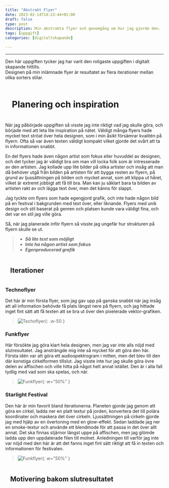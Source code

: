 ```yaml
---
title: "Abstrakt Flyer"
date: 2023-02-14T14:23:44+01:00
draft: false
type: post
description: Min abstrakta flyer och genomgång om hur jag gjorde den.
tags: [uppgift]
categories: [digitaltskapande]

---
```

___

Den här uppgiften tycker jag har varit den roligaste uppgiften i digitalt skapande hittills.  
Designen på min inlämnade flyer är resultatet av flera iterationer mellan olika sorters stilar. 

<h1 style="background-color: var(--mask-bg); padding: 0.75em; border-radius: 6px;"><b>Planering och inspiration</b></h1>

När jag påbörjade uppgiften så visste jag inte riktigt vad jag skulle göra, och började med att leta lite inspiration på nätet. Väldigt många flyers hade mycket text ströat över hela designen, som i min åsikt försämrar kvalitén på flyern. Ofta så var även texten väldigt kompakt vilket gjorde det svårt att ta in informationen snabbt.

En del flyers hade även någon artist som fokus eller huvuddel av designen, och det tycker jag är väldigt bra om man vill locka folk som är intresserade av den artisten. Jag kollade upp lite bilder på olika artister och insåg att man då behöver utgå från bilden på artisten för att bygga resten av flyern, på grund av ljussättningen på bilden och mycket annat, som att klippa ut håret, vilket är extremt jobbigt att få till bra. Man kan ju såklart bara ta bilden av artisten rakt av och lägga text över, men det känns för slappt.

Jag tyckte om flyers som hade egengjord grafik, och inte hade någon bild på en festival i bakgrunden med text över, eller liknande. Flyers med unik design och stil baserat på genren och platsen kunde vara väldigt fina, och det var en stil jag ville göra.

Så, när jag planerade inför flyern så visste jag ungefär hur strukturen på flyern skulle se ut.
> - ***Så lite text som möjligt***
> - ***Inte ha någon artist som fokus***
> - ***Egenproducerad grafik***

<h2 style="background-color: var(--mask-bg); padding: 0.75em; border-radius: 6px;"><b>Iterationer</b></h2>

### **Technoflyer**
Det här är min första flyer, som jag gav upp på ganska snabbt när jag insåg att all information behövde få plats längst nere på flyern, och jag hittade inget fint sätt att få texten att se bra ut över den pixelerade vektor-grafiken.
> ![Techoflyer](Technoflyer.png){: .w-50  }  

### **Funkflyer**
Här försökte jag göra klart hela designen, men jag var inte alls nöjd med slutresultatet. Jag ansträngde mig inte så mycket för att göra den här. Första idén var att göra ett audiospektrogram i mitten, men det blev till den där konstiga cirkelformen tillslut. Jag visste inte hur jag skulle göra övre delen av affischen och ville hitta på något helt annat istället. Den är i alla fall tydlig med vad som ska spelas, och när.
>![Funkflyer](Funkflyer.png){: w="50%" }  

### **Starlight Festival**
Den här är min favorit bland iterationerna. Planeten gjorde jag genom att göra en cirkel, ladda ner en platt textur på jorden, konvertera det till polära koordinater och maskera det över cirkeln. Ljussättningen på cirkeln gjorde jag med hjälp av en övertoning med en glow-effekt. Sedan laddade jag ner en smoke-textur och använde ett blendmode för att passa in det över allt annat. Det ska finnas stjärnor längst uppe på affischen, men jag glömde ladda upp den uppdaterade filen till molnet. Anledningen till varför jag inte var nöjd med den här är att det fanns inget fint sätt riktigt att få in texten och informationen för festivalen.
>![Funkflyer](Starlightflyer.png){: w="50%" }  

<h2 style="background-color: var(--mask-bg); padding: 0.75em; border-radius: 6px;"><b>Motivering bakom slutresultatet</b></h2>

